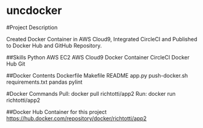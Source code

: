 # uncdocker

#Project Description

Created Docker Container in AWS Cloud9, Integrated CircleCI and Published to Docker Hub and GitHub Repository.

##Skills 
Python
AWS EC2
AWS Cloud9
Docker Container
CircleCI
Docker Hub
Git

##Docker Contents
Dockerfile
Makefile
README
app.py
push-docker.sh
requirements.txt
pandas
pylint

#Docker Commands
Pull: docker pull richtotti/app2
Run: docker run richtotti/app2

##Docker Hub Container for this project
https://hub.docker.com/repository/docker/richtotti/app2
